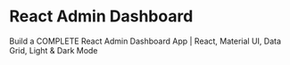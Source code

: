 # React Admin Dashboard

Build a COMPLETE React Admin Dashboard App | React, Material UI, Data Grid, Light & Dark Mode



